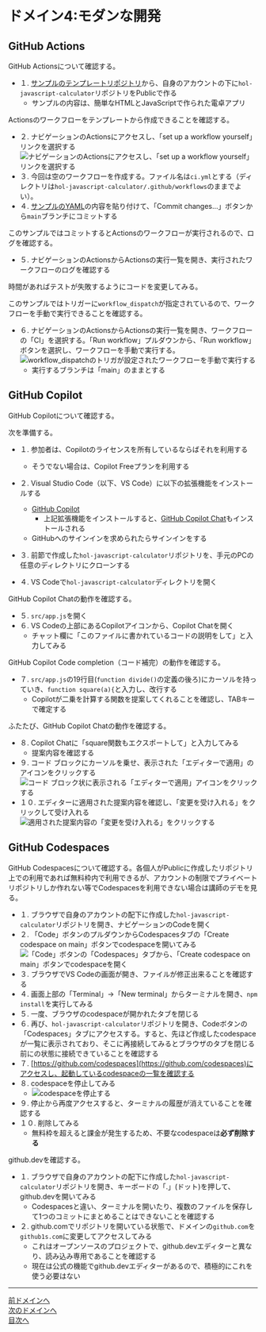 # ドメイン4:モダンな開発

## GitHub Actions

GitHub Actionsについて確認する。

- １. [サンプルのテンプレートリポジトリ](https://github.com/alterbooth/hol-javascript-calculator)から、自身のアカウントの下に`hol-javascript-calculator`リポジトリをPublicで作る
  - サンプルの内容は、簡単なHTMLとJavaScriptで作られた電卓アプリ

Actionsのワークフローをテンプレートから作成できることを確認する。

- ２. ナビゲーションのActionsにアクセスし、「set up a workflow yourself」リンクを選択する  
  ![ナビゲーションのActionsにアクセスし、「set up a workflow yourself」リンクを選択する](../image/image4-1.png)
- ３. 今回は空のワークフローを作成する。ファイル名は`ci.yml`とする（ディレクトリは`hol-javascript-calculator/.github/workflows`のままでよい）。
- ４. [サンプルのYAML](./ci.yml)の内容を貼り付けて、「Commit changes...」ボタンから`main`ブランチにコミットする

このサンプルではコミットするとActionsのワークフローが実行されるので、ログを確認する。

- ５. ナビゲーションのActionsからActionsの実行一覧を開き、実行されたワークフローのログを確認する

時間があればテストが失敗するようにコードを変更してみる。

このサンプルではトリガーに`workflow_dispatch`が指定されているので、ワークフローを手動で実行できることを確認する。

- ６. ナビゲーションのActionsからActionsの実行一覧を開き、ワークフローの「CI」を選択する。「Run workflow」プルダウンから、「Run workflow」ボタンを選択し、ワークフローを手動で実行する。  
  ![workflow_dispatchのトリガが設定されたワークフローを手動で実行する](../image/image4-2.png)
  - 実行するブランチは「main」のままとする

## GitHub Copilot

GitHub Copilotについて確認する。

次を準備する。

- １. 参加者は、Copilotのライセンスを所有しているならばそれを利用する
  - そうでない場合は、Copilot Freeプランを利用する

- ２. Visual Studio Code（以下、VS Code）に以下の拡張機能をインストールする
  - [GitHub Copilot](https://marketplace.visualstudio.com/items?itemName=GitHub.copilot)
    - 上記拡張機能をインストールすると、[GitHub Copilot Chat](https://marketplace.visualstudio.com/items?itemName=GitHub.copilot-chat)もインストールされる
  - GitHubへのサインインを求められたらサインインをする
- ３. 前節で作成した`hol-javascript-calculator`リポジトリを、手元のPCの任意のディレクトリにクローンする
- ４. VS Codeで`hol-javascript-calculator`ディレクトリを開く

GitHub Copilot Chatの動作を確認する。

- ５. `src/app.js`を開く
- ６. VS Codeの上部にあるCopilotアイコンから、Copilot Chatを開く
  - チャット欄に「このファイルに書かれているコードの説明をして」と入力してみる

GitHub Copilot Code completion（コード補完）の動作を確認する。

- ７. `src/app.js`の19行目(`function divide()`の定義の後ろ)にカーソルを持っていき、`function square(a){`と入力し、改行する
  - Copilotが二乗を計算する関数を提案してくれることを確認し、TABキーで確定する

ふたたび、GitHub Copilot Chatの動作を確認する。

- ８. Copilot Chatに「square関数もエクスポートして」と入力してみる
  - 提案内容を確認する
- ９. コード ブロックにカーソルを乗せ、表示された「エディターで適用」のアイコンをクリックする
  ![コード ブロック状に表示される「エディターで適用」アイコンをクリックする](../image/image4-5.png)
- １０. エディターに適用された提案内容を確認し、「変更を受け入れる」をクリックして受け入れる
  ![適用された提案内容の「変更を受け入れる」をクリックする](../image/image4-6.png)

## GitHub Codespaces

GitHub Codespacesについて確認する。各個人がPublicに作成したリポジトリ上での利用であれば無料枠内で利用できるが、アカウントの制限でプライベートリポジトリしか作れない等でCodespacesを利用できない場合は講師のデモを見る。

- １. ブラウザで自身のアカウントの配下に作成した`hol-javascript-calculator`リポジトリを開き、ナビゲーションのCodeを開く
- ２. 「Code」ボタンのプルダウンからCodespacesタブの「Create codespace on main」ボタンでcodespaceを開いてみる  
  ![「Code」ボタンの「Codespaces」タブから、「Create codespace on main」ボタンでcodespaceを開く](../image/image4-3.png)
- ３. ブラウザでVS Codeの画面が開き、ファイルが修正出来ることを確認する
- ４. 画面上部の「Terminal」→「New terminal」からターミナルを開き、`npm install`を実行してみる
- ５. 一度、ブラウザのcodespaceが開かれたタブを閉じる
- ６. 再び、`hol-javascript-calculator`リポジトリを開き、Codeボタンの「Codespaces」タブにアクセスする。すると、先ほど作成したcodespaceが一覧に表示されており、そこに再接続してみるとブラウザのタブを閉じる前にの状態に接続できていることを確認する
- ７. [https://github.com/codespaces](https://github.com/codespaces)にアクセスし、起動しているcodespaceの一覧を確認する
- ８. codespaceを停止してみる
  - ![codespaceを停止する](../image/image4-4.png)
- ９. 停止から再度アクセスすると、ターミナルの履歴が消えていることを確認する
- １０. 削除してみる
  - 無料枠を超えると課金が発生するため、不要なcodespaceは**必ず削除する**

github.devを確認する。

- １. ブラウザで自身のアカウントの配下に作成した`hol-javascript-calculator`リポジトリを開き、キーボードの「.」(ドット)を押して、github.devを開いてみる
  - Codespacesと違い、ターミナルを開いたり、複数のファイルを保存して1つのコミットにまとめることはできないことを確認する
- ２. github.comでリポジトリを開いている状態で、ドメインの`github.com`を`github1s.com`に変更してアクセスしてみる
  - これはオープンソースのプロジェクトで、github.devエディターと異なり、読み込み専用であることを確認する
  - 現在は公式の機能でgithub.devエディターがあるので、積極的にこれを使う必要はない

---
[前ドメインへ](../domain3/README.md)  
[次のドメインへ](../domain5/README.md)  
[目次へ](../README.md)
